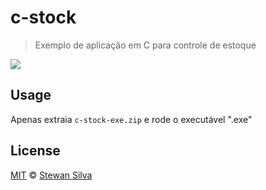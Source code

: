 # c-stock
> Exemplo de aplicação em C para controle de estoque

<img src="http://i.imgur.com/wpiBZZU.gif" />

## Usage
Apenas extraia `c-stock-exe.zip` e rode o executável ".exe"

## License
[MIT](https://github.com/stewwan/c-stock/blob/master/license.md) © [Stewan Silva](http://stewan.io/)
